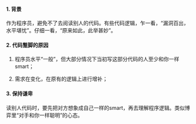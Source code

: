 #### 1. 背景

作为程序员，避免不了去阅读别人的代码。有些代码逻辑，乍一看，“漏洞百出，水平堪忧”。仔细一看，“原来如此，此举甚妙”。

#### 2. 代码蹩脚的原因

1. 程序员水平“一般”，但大部分情况下当初写这部分代码的人至少和你一样smart；

2. 需求在变化，在原有的逻辑上进行增补；

#### 3. 保持谦卑

读别人代码时，要先把对方想象成自己一样的smart，再去理解程序逻辑。类似博弈里“对手和你一样聪明”的心态。